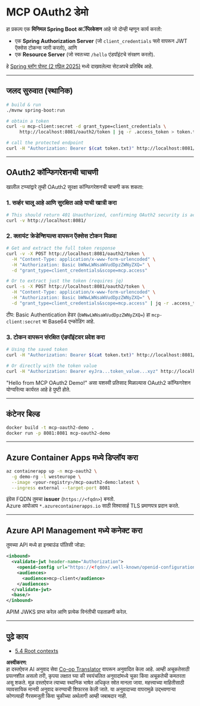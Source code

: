 <!--
CO_OP_TRANSLATOR_METADATA:
{
  "original_hash": "0a7083e660ca0d85fd6a947514c61993",
  "translation_date": "2025-07-14T00:41:02+00:00",
  "source_file": "05-AdvancedTopics/mcp-oauth2-demo/README.md",
  "language_code": "mr"
}
-->
# MCP OAuth2 डेमो

हा प्रकल्प एक **मिनिमल Spring Boot अॅप्लिकेशन** आहे जो दोन्ही म्हणून कार्य करतो:

* एक **Spring Authorization Server** (जो `client_credentials` फ्लो वापरून JWT ऍक्सेस टोकन्स जारी करतो), आणि  
* एक **Resource Server** (जो स्वतःच्या `/hello` एंडपॉइंटचे संरक्षण करतो).

हे [Spring ब्लॉग पोस्ट (2 एप्रिल 2025)](https://spring.io/blog/2025/04/02/mcp-server-oauth2) मध्ये दाखवलेल्या सेटअपचे प्रतिबिंब आहे.

---

## जलद सुरुवात (स्थानिक)

```bash
# build & run
./mvnw spring-boot:run

# obtain a token
curl -u mcp-client:secret -d grant_type=client_credentials \
     http://localhost:8081/oauth2/token | jq -r .access_token > token.txt

# call the protected endpoint
curl -H "Authorization: Bearer $(cat token.txt)" http://localhost:8081/hello
```

---

## OAuth2 कॉन्फिगरेशनची चाचणी

खालील टप्प्यांद्वारे तुम्ही OAuth2 सुरक्षा कॉन्फिगरेशनची चाचणी करू शकता:

### 1. सर्व्हर चालू आहे आणि सुरक्षित आहे याची खात्री करा

```bash
# This should return 401 Unauthorized, confirming OAuth2 security is active
curl -v http://localhost:8081/
```

### 2. क्लायंट क्रेडेन्शियल्स वापरून ऍक्सेस टोकन मिळवा

```bash
# Get and extract the full token response
curl -v -X POST http://localhost:8081/oauth2/token \
  -H "Content-Type: application/x-www-form-urlencoded" \
  -H "Authorization: Basic bWNwLWNsaWVudDpzZWNyZXQ=" \
  -d "grant_type=client_credentials&scope=mcp.access"

# Or to extract just the token (requires jq)
curl -s -X POST http://localhost:8081/oauth2/token \
  -H "Content-Type: application/x-www-form-urlencoded" \
  -H "Authorization: Basic bWNwLWNsaWVudDpzZWNyZXQ=" \
  -d "grant_type=client_credentials&scope=mcp.access" | jq -r .access_token > token.txt
```

टीप: Basic Authentication हेडर (`bWNwLWNsaWVudDpzZWNyZXQ=`) हा `mcp-client:secret` चा Base64 एन्कोडिंग आहे.

### 3. टोकन वापरून संरक्षित एंडपॉइंटवर प्रवेश करा

```bash
# Using the saved token
curl -H "Authorization: Bearer $(cat token.txt)" http://localhost:8081/hello

# Or directly with the token value
curl -H "Authorization: Bearer eyJra...token_value...xyz" http://localhost:8081/hello
```

"Hello from MCP OAuth2 Demo!" असा यशस्वी प्रतिसाद मिळाल्यास OAuth2 कॉन्फिगरेशन योग्यरित्या कार्यरत आहे हे पुष्टी होते.

---

## कंटेनर बिल्ड

```bash
docker build -t mcp-oauth2-demo .
docker run -p 8081:8081 mcp-oauth2-demo
```

---

## **Azure Container Apps** मध्ये डिप्लॉय करा

```bash
az containerapp up -n mcp-oauth2 \
  -g demo-rg -l westeurope \
  --image <your-registry>/mcp-oauth2-demo:latest \
  --ingress external --target-port 8081
```

इंग्रेस FQDN तुमचा **issuer** (`https://<fqdn>`) बनतो.  
Azure आपोआप `*.azurecontainerapps.io` साठी विश्वासार्ह TLS प्रमाणपत्र प्रदान करते.

---

## **Azure API Management** मध्ये कनेक्ट करा

तुमच्या API मध्ये हा इनबाउंड पॉलिसी जोडा:

```xml
<inbound>
  <validate-jwt header-name="Authorization">
    <openid-config url="https://<fqdn>/.well-known/openid-configuration"/>
    <audiences>
      <audience>mcp-client</audience>
    </audiences>
  </validate-jwt>
  <base/>
</inbound>
```

APIM JWKS प्राप्त करेल आणि प्रत्येक विनंतीची पडताळणी करेल.

---

## पुढे काय

- [5.4 Root contexts](../mcp-root-contexts/README.md)

**अस्वीकरण**:  
हा दस्तऐवज AI अनुवाद सेवा [Co-op Translator](https://github.com/Azure/co-op-translator) वापरून अनुवादित केला आहे. आम्ही अचूकतेसाठी प्रयत्नशील असलो तरी, कृपया लक्षात घ्या की स्वयंचलित अनुवादांमध्ये चुका किंवा अचूकतेची कमतरता असू शकते. मूळ दस्तऐवज त्याच्या स्थानिक भाषेत अधिकृत स्रोत मानला जावा. महत्त्वाच्या माहितीसाठी व्यावसायिक मानवी अनुवाद करण्याची शिफारस केली जाते. या अनुवादाच्या वापरामुळे उद्भवणाऱ्या कोणत्याही गैरसमजुती किंवा चुकीच्या अर्थलागी आम्ही जबाबदार नाही.
